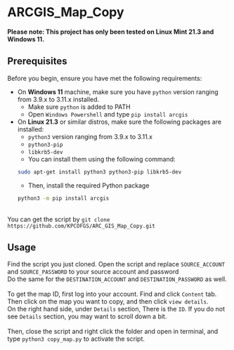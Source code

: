 # ARCGIS_Map_Copy
**Please note: This project has only been tested on Linux Mint 21.3 and Windows 11.**
## Prerequisites
Before you begin, ensure you have met the following requirements:
* On **Windows 11** machine, make sure you have `python` version ranging from 3.9.x to 3.11.x installed.
   * Make sure `python` is added to PATH
   * Open `Windows Powershell` and type `pip install arcgis`
* On **Linux 21.3** or similar distros, make sure the following packages are installed:
    * `python3` version ranging from 3.9.x to 3.11.x
    * `python3-pip`
    * `libkrb5-dev`
    * You can install them using the following command:
    ```bash
    sudo apt-get install python3 python3-pip libkrb5-dev
    ```
    * Then, install the required Python package
    ```bash
    python3 -m pip install arcgis
    ```

\
You can get the script by ```git clone https://github.com/KPCOFGS/ARC_GIS_Map_Copy.git```
## Usage
Find the script you just cloned. Open the script and replace  ```SOURCE_ACCOUNT``` and ```SOURCE_PASSWORD``` to your source account and password\
Do the same for the ```DESTINATION_ACCOUNT``` and ```DESTINATION_PASSWORD``` as well.
\
\
To get the map ID, first log into your account. Find and click ```Content``` tab. Then click on the map you want to copy, and then click ```view details```.\
On the right hand side, under ```Details``` section, There is the ```ID```. If you do not see ```Details``` section, you may want to scroll down a bit.\
\
Then, close the script and right click the folder and open in terminal, and type `python3 copy_map.py` to activate the script.

